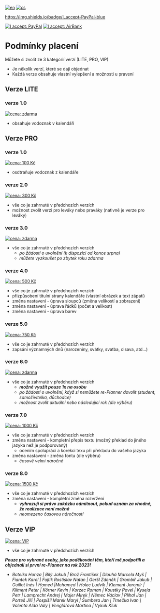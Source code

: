 [![en](https://img.shields.io/badge/lang-en-red.svg)](https://github.com/PepikVaio/reMarkable_re-Planner/tree/main?tab=readme-ov-file)
[![cs](https://img.shields.io/badge/lang-cs-springgreen.svg)](https://github.com/PepikVaio/reMarkable_re-Planner/blob/main/.github/README.cs.md)

https://img.shields.io/badge/I_accept-PayPal-blue

[![I accept: PayPal](https://img.shields.io/badge/I_accept-PayPal-blue)](http://paypal.me/josefwajsar)
[![I accept: AirBank](https://img.shields.io/badge/I_accept-Bank_Transfer-green)](https://www.airbank.cz/)



# Podmínky placení

Můžete si zvolit ze 3 kategorií verzí (LITE, PRO, VIP)
* Je několik verzí, které se dají objednat
* Každá verze obsahuje vlastní vylepšení a možnosti u pravení



## Verze LITE

### verze 1.0
[![cena: zdarma](https://img.shields.io/badge/zdarma-green)]()
* obsahuje vodoznak v kalendáři


## Verze PRO

### verze 1.0
[![cena: 100 Kč](https://img.shields.io/badge/cena:-100_Kč-green)](https://github.com/PepikVaio/reMarkable_re-Planner/blob/main/.github/PAYMENT_AirBank/100%20K%C4%8D.png)
* osdtraňuje vodoznak z kalendáře

### verze 2.0
[![cena: 300 Kč](https://img.shields.io/badge/cena:-300_Kč-green)](https://github.com/PepikVaio/reMarkable_re-Planner/blob/main/.github/PAYMENT_AirBank/300%20K%C4%8D.png)
* vše co je zahrnuté v předchozích verzích
* možnost zvolit verzi pro leváky nebo praváky (nativně je verze pro leváky)


### verze 3.0
[![cena: zdarma](https://img.shields.io/badge/zdarma-green)]()
* vše co je zahrnuté v předchozích verzích
  * *po žádosti o uvolnění (k dispozici od konce srpna)*
  * *můžete vyzkoušet po zbytek roku zdarma*

### verze 4.0
[![cena: 500 Kč](https://img.shields.io/badge/cena:-500_Kč-green)](https://github.com/PepikVaio/reMarkable_re-Planner/blob/main/.github/PAYMENT_AirBank/500%20K%C4%8D.png)
* vše co je zahrnuté v předchozích verzích
* přizpůsobení titulní strany kalendáře (vlastní obrázek a text zápatí)
* změna nastavení - úprava sloupců (změna velikostí a zobrazení)
* změna nastavení - úprava řádků (počet a velikost)
* změna nastavení - úprava barev

### verze 5.0
[![cena: 750 Kč](https://img.shields.io/badge/cena:-750_Kč-green)](https://github.com/PepikVaio/reMarkable_re-Planner/blob/main/.github/PAYMENT_AirBank/750%20K%C4%8D.png)
* vše co je zahrnuté v předchozích verzích
* zapsání významných dnů (narozeniny, svátky, svatba, olsava, atd...)

### verze 6.0
[![cena: zdarma](https://img.shields.io/badge/zdarma-green)]()
* vše co je zahrnuté v předchozích verzích
  * ***možné využít pouze 1x na osobu***
  * *po žádosti o uvolnění, když si nemůžete re-Planner dovolit (student, samoživitelka, důchodce)*
  * *možnost zvolit aktuální nebo následující rok (dle výběru)*

### verze 7.0
[![cena: 1000 Kč](https://img.shields.io/badge/cena:-1000_Kč-green)](https://github.com/PepikVaio/reMarkable_re-Planner/blob/main/.github/PAYMENT_AirBank/1000%20K%C4%8D.png)
* vše co je zahrnuté v předchozích verzích
* změna nastavení - kompletní přepis textu (možný překlad do jiného jazyka než je podporovaný)
  * ocením spolupráci a korekci texu při překladu do vašeho jazyka
* změna nastavení - změna fontu (dle výběru)
  * *časově velmi náročné*

### verze 8.0
[![cena: 1500 Kč](https://img.shields.io/badge/cena:-1500_Kč-green)](https://github.com/PepikVaio/reMarkable_re-Planner/blob/main/.github/PAYMENT_AirBank/500%20K%C4%8D.png)
* vše co je zahrnuté v předchozích verzích
* změna nastavení - kompletní změna rozvržení
  * ***vyhrazuji si právo zakázku odmítnout, pokud uznám za vhodné, že realizace není možná***
  * *neomezeno časovou náročností*


## Verze VIP
[![cena: VIP](https://img.shields.io/badge/cena:-VIP-yellow)](https://github.com/PepikVaio/reMarkable_re-Planner/blob/main/.github/PAYMENT_AirBank/VIP.png)

* vše co je zahrnuté v předchozích verzích

***Pouze pro vybrané osoby, jako poděkování těm, kteří mě podpořili a objednali si první re-Planner na rok 2023!***
* *Batelka Honza | Bilý Jakub | Brož František | Dlouhá Marcela Myš | Fiantek Karel | Fojtik Rostislav Natan | Geršl Zdeněk | Grombíř Jakub | Guillot Inès | Hamed |Mohamed | Holec Ludvik | Klement Jaromír | Kliment Peter | Körner Kevin | Korzec Roman | Koustky Pavel | Kysela Petr | Lamprecht Andrej | Majer Mirek | Němec Václav | Plíhal Jan | Porteš Jiří | Pospíšil Marek Maryl | Šumbera Jan | Trnečka Ivan | Valenta Alda Valy | Venglářová Martina | Vykuk Kluk*





